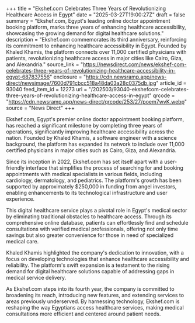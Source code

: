 +++
title = "Ekshef.com Celebrates Three Years of Revolutionizing Healthcare Access in Egypt"
date = "2025-03-27T19:00:27Z"
draft = false
summary = "Ekshef.com, Egypt's leading online doctor appointment booking platform, marks three years of enhancing healthcare accessibility, showcasing the growing demand for digital healthcare solutions."
description = "Ekshef.com commemorates its third anniversary, reinforcing its commitment to enhancing healthcare accessibility in Egypt. Founded by Khaled Khamis, the platform connects over 11,000 certified physicians with patients, revolutionizing healthcare access in major cities like Cairo, Giza, and Alexandria."
source_link = "https://newsdirect.com/news/ekshef-com-celebrates-three-years-of-revolutionizing-healthcare-accessibility-in-egypt-687837556"
enclosure = "https://cdn.newsramp.app/news-direct/newsimage/7600d791cbcc518a48da03a28c0375db.jpg"
article_id = 93040
feed_item_id = 12273
url = "/202503/93040-ekshefcom-celebrates-three-years-of-revolutionizing-healthcare-access-in-egypt"
qrcode = "https://cdn.newsramp.app/news-direct/qrcode/253/27/poem7wvK.webp"
source = "News Direct"
+++

<p>Ekshef.com, Egypt's premier online doctor appointment booking platform, has reached a significant milestone by completing three years of operations, significantly improving healthcare accessibility across the nation. Founded by Khaled Khamis, a software engineer with a science background, the platform has expanded its network to include over 11,000 certified physicians in major cities such as Cairo, Giza, and Alexandria.</p><p>Since its inception in 2022, Ekshef.com has set itself apart with a user-friendly interface that simplifies the process of searching for and booking appointments with medical specialists in various fields, including cardiology, dermatology, and pediatrics. The platform's growth has been supported by approximately $250,000 in funding from angel investors, enabling enhancements to its technological infrastructure and user experience.</p><p>This digital healthcare service plays a pivotal role in Egypt's medical sector by eliminating traditional obstacles to healthcare access. Through its comprehensive online database, patients can effortlessly find and schedule consultations with verified medical professionals, offering not only time savings but also greater convenience for those in need of specialized medical care.</p><p>Khaled Khamis highlighted the company's dedication to innovation, with a focus on developing technologies that enhance healthcare accessibility and reliability. The platform's swift expansion is a testament to the rising demand for digital healthcare solutions capable of addressing gaps in medical service delivery.</p><p>As Ekshef.com steps into its fourth year, the company is committed to broadening its reach, introducing new features, and extending services to areas previously underserved. By harnessing technology, Ekshef.com is reshaping the way Egyptians access healthcare services, making medical consultations more efficient and centered around patient needs.</p>